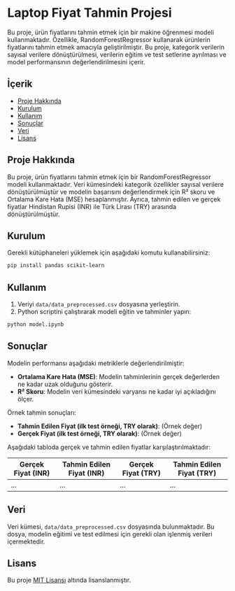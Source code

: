 # Laptop Fiyat Tahmin Projesi

Bu proje, ürün fiyatlarını tahmin etmek için bir makine öğrenmesi modeli kullanmaktadır. Özellikle, RandomForestRegressor kullanarak ürünlerin fiyatlarını tahmin etmek amacıyla geliştirilmiştir. Bu proje, kategorik verilerin sayısal verilere dönüştürülmesi, verilerin eğitim ve test setlerine ayrılması ve model performansının değerlendirilmesini içerir.

## İçerik

- [Proje Hakkında](#proje-hakkında)
- [Kurulum](#kurulum)
- [Kullanım](#kullanım)
- [Sonuçlar](#sonuçlar)
- [Veri](#veri)
- [Lisans](#lisans)

## Proje Hakkında

Bu proje, ürün fiyatlarını tahmin etmek için bir RandomForestRegressor modeli kullanmaktadır. Veri kümesindeki kategorik özellikler sayısal verilere dönüştürülmüştür ve modelin başarısını değerlendirmek için R² skoru ve Ortalama Kare Hata (MSE) hesaplanmıştır. Ayrıca, tahmin edilen ve gerçek fiyatlar Hindistan Rupisi (INR) ile Türk Lirası (TRY) arasında dönüştürülmüştür.

## Kurulum

Gerekli kütüphaneleri yüklemek için aşağıdaki komutu kullanabilirsiniz:

```bash
pip install pandas scikit-learn
```

## Kullanım

1. Veriyi `data/data_preprocessed.csv` dosyasına yerleştirin.
2. Python scriptini çalıştırarak modeli eğitin ve tahminler yapın:

```bash
python model.ipynb
```

## Sonuçlar

Modelin performansı aşağıdaki metriklerle değerlendirilmiştir:

- **Ortalama Kare Hata (MSE)**: Modelin tahminlerinin gerçek değerlerden ne kadar uzak olduğunu gösterir.
- **R² Skoru**: Modelin veri kümesindeki varyansı ne kadar iyi açıkladığını ölçer.

Örnek tahmin sonuçları:

- **Tahmin Edilen Fiyat (ilk test örneği, TRY olarak)**: (Örnek değer)
- **Gerçek Fiyat (ilk test örneği, TRY olarak)**: (Örnek değer)

Aşağıdaki tabloda gerçek ve tahmin edilen fiyatlar karşılaştırılmaktadır:

| Gerçek Fiyat (INR) | Tahmin Edilen Fiyat (INR) | Gerçek Fiyat (TRY) | Tahmin Edilen Fiyat (TRY) |
|--------------------|---------------------------|--------------------|---------------------------|
| ...                | ...                       | ...                | ...                       |

## Veri

Veri kümesi, `data/data_preprocessed.csv` dosyasında bulunmaktadır. Bu dosya, modelin eğitimi ve test edilmesi için gerekli olan işlenmiş verileri içermektedir.

## Lisans

Bu proje [MIT Lisansı](LICENSE) altında lisanslanmıştır.
